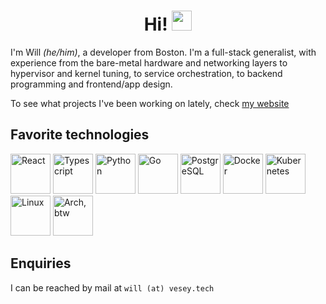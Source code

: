 <h1 align="center">Hi! <img src="https://media.giphy.com/media/hvRJCLFzcasrR4ia7z/giphy.gif" width="32px"></h1>

I'm Will *(he/him)*, a developer from Boston. I'm a full-stack generalist, with experience from the bare-metal hardware and networking layers to hypervisor and kernel tuning, to service orchestration, to backend programming and frontend/app design.

To see what projects I've been working on lately, check [my website](https://vesey.tech)

## Favorite technologies
<p>
	<img width="64px" alt="React" title="React" src="https://cdn.jsdelivr.net/gh/devicons/devicon/icons/react/react-original.svg"/>
	<img width="64px" alt="Typescript" title="Typescript" src="https://cdn.jsdelivr.net/gh/devicons/devicon/icons/typescript/typescript-original.svg"/>
	<img width="64px" alt="Python" title="Python" src="https://cdn.jsdelivr.net/gh/devicons/devicon/icons/python/python-original.svg"/>
	<img width="64px" alt="Go" title="Go" src="https://cdn.jsdelivr.net/gh/devicons/devicon/icons/go/go-original-wordmark.svg"/>
	<img width="64px" alt="PostgreSQL" title="PostgreSQL" src="https://cdn.jsdelivr.net/gh/devicons/devicon/icons/postgresql/postgresql-original.svg"/>
	<img width="64px" alt="Docker" title="Docker" src="https://cdn.jsdelivr.net/gh/devicons/devicon/icons/docker/docker-original.svg"/>
	<img width="64px" alt="Kubernetes" title="Kubernetes" src="https://cdn.jsdelivr.net/gh/devicons/devicon/icons/kubernetes/kubernetes-plain.svg"/>
	<img width="64px" alt="Linux" title="Linux" src="https://cdn.jsdelivr.net/gh/devicons/devicon/icons/linux/linux-original.svg"/>
	<img width="64px" alt="Arch, btw" title="Arch, btw" src="https://upload.wikimedia.org/wikipedia/commons/a/a5/Archlinux-icon-crystal-64.svg"/>
</p>


## Enquiries

I can be reached by mail at `will (at) vesey.tech`
